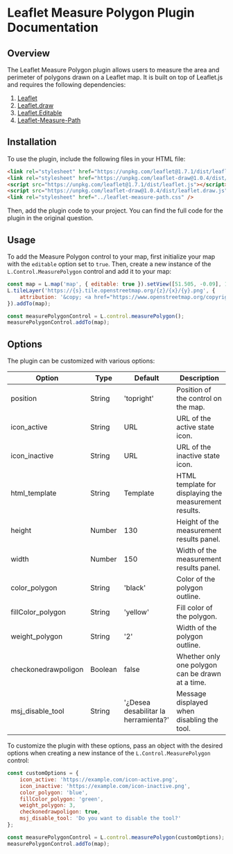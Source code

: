 # Leaflet Measure Polygon Plugin Documentation

## Overview

The Leaflet Measure Polygon plugin allows users to measure the area and perimeter of polygons drawn on a Leaflet map. It is built on top of Leaflet.js and requires the following dependencies:

1. [Leaflet](https://unpkg.com/leaflet@1.7.1/dist/leaflet.js)
2. [Leaflet.draw](https://unpkg.com/leaflet-draw@1.0.4/dist/leaflet.draw.js)
3. [Leaflet.Editable](https://npmcdn.com/leaflet-editable@0.6.2/src/Leaflet.Editable.js)
4. [Leaflet-Measure-Path](https://prominentedge.com/leaflet-measure-path/leaflet-measure-path.js)

## Installation

To use the plugin, include the following files in your HTML file:

```html
<link rel="stylesheet" href="https://unpkg.com/leaflet@1.7.1/dist/leaflet.css" />
<link rel="stylesheet" href="https://unpkg.com/leaflet-draw@1.0.4/dist/leaflet.draw.css" />
<script src="https://unpkg.com/leaflet@1.7.1/dist/leaflet.js"></script>
<script src="https://unpkg.com/leaflet-draw@1.0.4/dist/leaflet.draw.js"></script>
<link rel="stylesheet" href="../leaflet-measure-path.css" />

```

Then, add the plugin code to your project. You can find the full code for the plugin in the original question.

## Usage

To add the Measure Polygon control to your map, first initialize your map with the `editable` option set to `true`. Then, create a new instance of the `L.Control.MeasurePolygon` control and add it to your map:

```javascript
const map = L.map('map', { editable: true }).setView([51.505, -0.09], 13);
L.tileLayer('https://{s}.tile.openstreetmap.org/{z}/{x}/{y}.png', {
    attribution: '&copy; <a href="https://www.openstreetmap.org/copyright">OpenStreetMap</a> contributors',
}).addTo(map);

const measurePolygonControl = L.control.measurePolygon();
measurePolygonControl.addTo(map);
```

## Options

The plugin can be customized with various options:

| Option | Type | Default | Description |
| --- | --- | --- | --- |
| position | String | 'topright' | Position of the control on the map. |
| icon_active | String | URL | URL of the active state icon. |
| icon_inactive | String | URL | URL of the inactive state icon. |
| html_template | String | Template | HTML template for displaying the measurement results. |
| height | Number | 130 | Height of the measurement results panel. |
| width | Number | 150 | Width of the measurement results panel. |
| color_polygon | String | 'black' | Color of the polygon outline. |
| fillColor_polygon | String | 'yellow' | Fill color of the polygon. |
| weight_polygon | String | '2' | Width of the polygon outline. |
| checkonedrawpoligon | Boolean | false | Whether only one polygon can be drawn at a time. |
| msj_disable_tool | String | '¿Desea desabilitar la herramienta?' | Message displayed when disabling the tool. |

To customize the plugin with these options, pass an object with the desired options when creating a new instance of the `L.Control.MeasurePolygon` control:

```javascript
const customOptions = {
    icon_active: 'https://example.com/icon-active.png',
    icon_inactive: 'https://example.com/icon-inactive.png',
    color_polygon: 'blue',
    fillColor_polygon: 'green',
    weight_polygon: 3,
    checkonedrawpoligon: true,
    msj_disable_tool: 'Do you want to disable the tool?'
};

const measurePolygonControl = L.control.measurePolygon(customOptions);
measurePolygonControl.addTo(map);
```

